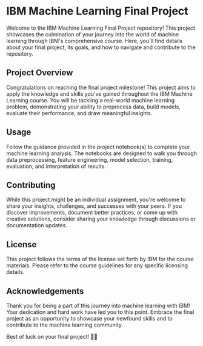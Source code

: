 # IBM Machine Learning Final Project
Welcome to the IBM Machine Learning Final Project repository! This project showcases the culmination of your journey into the world of machine learning through IBM's comprehensive course. Here, you'll find details about your final project, its goals, and how to navigate and contribute to the repository.

## Project Overview
Congratulations on reaching the final project milestone! This project aims to apply the knowledge and skills you've gained throughout the IBM Machine Learning course. You will be tackling a real-world machine learning problem, demonstrating your ability to preprocess data, build models, evaluate their performance, and draw meaningful insights.

## Usage
Follow the guidance provided in the project notebook(s) to complete your machine learning analysis. The notebooks are designed to walk you through data preprocessing, feature engineering, model selection, training, evaluation, and interpretation of results.

## Contributing
While this project might be an individual assignment, you're welcome to share your insights, challenges, and successes with your peers. If you discover improvements, document better practices, or come up with creative solutions, consider sharing your knowledge through discussions or documentation updates.

## License
This project follows the terms of the license set forth by IBM for the course materials. Please refer to the course guidelines for any specific licensing details.

## Acknowledgements
Thank you for being a part of this journey into machine learning with IBM! Your dedication and hard work have led you to this point. Embrace the final project as an opportunity to showcase your newfound skills and to contribute to the machine learning community.

Best of luck on your final project! 🚀🤖
